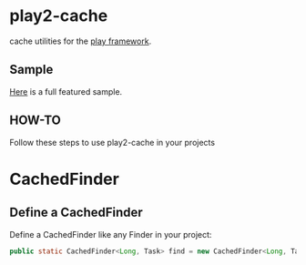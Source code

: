 play2-cache
===========

cache utilities for the [play framework](http://github.com/playframework/play).

Sample
------
   
   [Here](https://github.com/hakandilek/play2-cache/tree/master/samples/play2-cache-sample) is a full featured sample.

HOW-TO
------

Follow these steps to use play2-cache in your projects

# CachedFinder

## Define a CachedFinder 

Define a CachedFinder like any Finder in your project:

```java
public static CachedFinder<Long, Task> find = new CachedFinder<Long, Task>(Long.class, Task.class);
```

